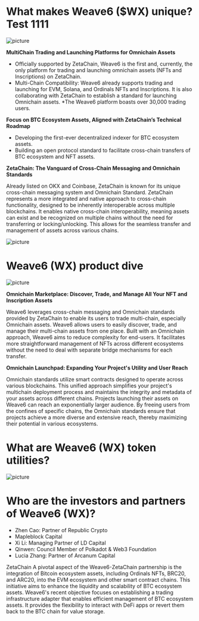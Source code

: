 # What makes Weave6 ($WX) unique? Test 1111

![ picture ](https://storage.googleapis.com/public-dao-pad-prod/1708002488_c81d7ead4a48bc91d4eab376a1919c13.webp)

**MultiChain Trading and Launching Platforms for Omnichain Assets**

* Officially supported by ZetaChain, Weave6 is the first and, currently, the only platform for trading and launching omnichain assets (NFTs and Inscriptions) on ZetaChain.
* Multi-Chain Compatibility: Weave6 already supports trading and launching for EVM, Solana, and Ordinals NFTs and Inscriptions. It is also collaborating with ZetaChain to establish a standard for launching Omnichain assets.
*The Weave6 platform boasts over 30,000 trading users.

**Focus on BTC Ecosystem Assets, Aligned with ZetaChain’s Technical Roadmap**

* Developing the first-ever decentralized indexer for BTC ecosystem assets.
* Building an open protocol standard to facilitate cross-chain transfers of BTC ecosystem and NFT assets.   

**ZetaChain: The Vanguard of Cross-Chain Messaging and Omnichain Standards**

Already listed on OKX and Coinbase, ZetaChain is known for its unique cross-chain messaging system and Omnichain Standard. ZetaChain represents a more integrated and native approach to cross-chain functionality, designed to be inherently interoperable across multiple blockchains. It enables native cross-chain interoperability, meaning assets can exist and be recognized on multiple chains without the need for transferring or locking/unlocking. This allows for the seamless transfer and management of assets across various chains.       

![ picture ](https://storage.googleapis.com/public-dao-pad-prod/1708002524_1ded1dbd013620b8f129b8853a8c91a0.webp)

# Weave6 (WX) product dive

![ picture ](https://storage.googleapis.com/public-dao-pad-prod/1708002699_76a383ea5708c44e4c3b7f0128981bab.webp)

**Omnichain Marketplace: Discover, Trade, and Manage All Your NFT and Inscription Assets**

Weave6 leverages cross-chain messaging and Omnichain standards provided by ZetaChain to enable its users to trade multi-chain, especially Omnichain assets. Weave6 allows users to easily discover, trade, and manage their multi-chain assets from one place. Built with an Omnichain approach, Weave6 aims to reduce complexity for end-users. It facilitates more straightforward management of NFTs across different ecosystems without the need to deal with separate bridge mechanisms for each transfer.   

**Omnichain Launchpad: Expanding Your Project's Utility and User Reach**

Omnichain standards utilize smart contracts designed to operate across various blockchains. This unified approach simplifies your project's multichain deployment process and maintains the integrity and metadata of your assets across different chains. Projects launching their assets on Weave6 can reach an exponentially larger audience. By freeing users from the confines of specific chains, the Omnichain standards ensure that projects achieve a more diverse and extensive reach, thereby maximizing their potential in various ecosystems.   

# What are Weave6 (WX) token utilities?

![ picture ](https://storage.googleapis.com/public-dao-pad-prod/1708002599_35d48fa2a648d8b49a5a6bfe4b0265ff.webp)

# Who are the investors and partners of Weave6 (WX)?

* Zhen Cao: Partner of Republic Crypto
* Mapleblock Capital
* Xi Li: Managing Partner of LD Capital
* Qinwen: Council Member of Polkadot & Web3 Foundation
* Lucia Zhang: Partner of Arcanum Capital

ZetaChain A pivotal aspect of the Weave6-ZetaChain partnership is the integration of Bitcoin ecosystem assets, including Ordinals NFTs, BRC20, and ARC20, into the EVM ecosystem and other smart contract chains. This initiative aims to enhance the liquidity and scalability of BTC ecosystem assets. Weave6's recent objective focuses on establishing a trading infrastructure adapter that enables efficient management of BTC ecosystem assets. It provides the flexibility to interact with DeFi apps or revert them back to the BTC chain for value storage.     
